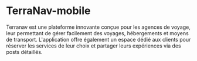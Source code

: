 # TerraNav-mobile

Terranav est une plateforme innovante conçue pour les agences de voyage, leur permettant de gérer facilement des voyages, hébergements et moyens de transport. L'application offre également un espace dédié aux clients pour réserver les services de leur choix et partager leurs expériences via des posts détaillés.
